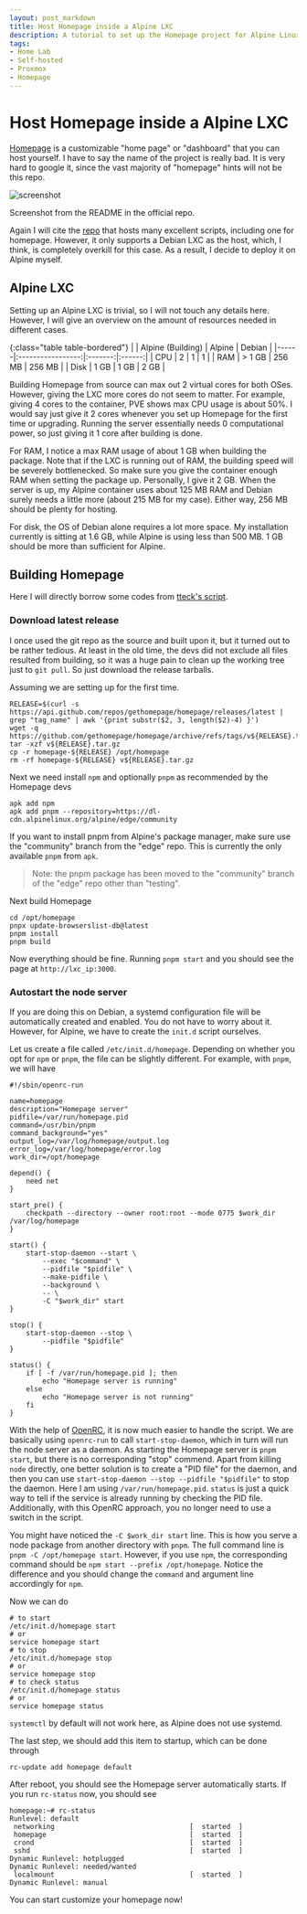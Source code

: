 ```yaml
---
layout: post_markdown
title: Host Homepage inside a Alpine LXC
description: A tutorial to set up the Homepage project for Alpine Linux from scratch
tags:
- Home Lab
- Self-hosted
- Proxmox
- Homepage
---
```

# Host Homepage inside a Alpine LXC

[Homepage][homepage] is a customizable "home page" or "dashboard" that you can
host yourself. I have to say the name of the project is really bad. It is very
hard to google it, since the vast majority of "homepage" hints will not be this
repo.

![screenshot][screenshot_readme]

Screenshot from the README in the official repo.

Again I will cite the [repo](pve_helper) that hosts many excellent scripts,
including one for homepage. However, it only supports a Debian LXC as the host,
which, I think, is completely overkill for this case. As a result, I decide to
deploy it on Alpine myself.

## Alpine LXC

Setting up an Alpine LXC is trivial, so I will not touch any details here.
However, I will give an overview on the amount of resources needed in different
cases.

{:class="table table-bordered"}
|      | Alpine (Building) |  Alpine | Debian |
|------|:-----------------:|:-------:|:------:|
| CPU  |         2         |    1    |    1   |
| RAM  |       > 1 GB      |  256 MB | 256 MB |
| Disk |        1 GB       |   1 GB  |  2 GB  |

Building Homepage from source can max out 2 virtual cores for both OSes.
However, giving the LXC more cores do not seem to matter. For example, giving 4
cores to the container, PVE shows max CPU usage is about 50%. I would say just
give it 2 cores whenever you set up Homepage for the first time or upgrading.
Running the server essentially needs 0 computational power, so just giving it 1
core after building is done.

For RAM, I notice a max RAM usage of about 1 GB when building the package. Note
that if the LXC is running out of RAM, the building speed will be severely
bottlenecked. So make sure you give the container enough RAM when setting the
package up. Personally, I give it 2 GB. When the server is up, my Alpine
container uses about 125 MB RAM and Debian surely needs a little more (about 215
MB for my case). Either way, 256 MB should be plenty for hosting.

For disk, the OS of Debian alone requires a lot more space. My installation
currently is sitting at 1.6 GB, while Alpine is using less than 500 MB. 1 GB
should be more than sufficient for Alpine.

## Building Homepage

Here I will directly borrow some codes from [tteck's script][pve_helper].

### Download latest release

I once used the git repo as the source and built upon it, but it turned out to
be rather tedious. At least in the old time, the devs did not exclude all files
resulted from building, so it was a huge pain to clean up the working tree just
to `git pull`. So just download the release tarballs.

Assuming we are setting up for the first time.

```shell
RELEASE=$(curl -s https://api.github.com/repos/gethomepage/homepage/releases/latest | grep "tag_name" | awk '{print substr($2, 3, length($2)-4) }')
wget -q https://github.com/gethomepage/homepage/archive/refs/tags/v${RELEASE}.tar.gz
tar -xzf v${RELEASE}.tar.gz
cp -r homepage-${RELEASE} /opt/homepage
rm -rf homepage-${RELEASE} v${RELEASE}.tar.gz
```

Next we need install `npm` and optionally `pnpm` as recommended by the Homepage
devs

```shell
apk add npm
apk add pnpm --repository=https://dl-cdn.alpinelinux.org/alpine/edge/community
```

If you want to install pnpm from Alpine's package manager, make sure use the
"community" branch from the "edge" repo. This is currently the only available
`pnpm` from `apk`.

> Note: the pnpm package has been moved to the "community" branch of the "edge"
> repo other than "testing".

Next build Homepage

```shell
cd /opt/homepage
pnpx update-browserslist-db@latest
pnpm install
pnpm build
```

Now everything should be fine. Running `pnpm start` and you should see the page
at `http://lxc_ip:3000`.

### Autostart the node server

If you are doing this on Debian, a systemd configuration file will be
automatically created and enabled. You do not have to worry about it. However,
for Alpine, we have to create the `init.d` script ourselves.

Let us create a file called `/etc/init.d/homepage`. Depending on whether you opt
for `npm` or `pnpm`, the file can be slightly different. For example, with
`pnpm`, we will have

```shell
#!/sbin/openrc-run

name=homepage
description="Homepage server"
pidfile=/var/run/homepage.pid
command=/usr/bin/pnpm
command_background="yes"
output_log=/var/log/homepage/output.log
error_log=/var/log/homepage/error.log
work_dir=/opt/homepage

depend() {
    need net
}

start_pre() {
    checkpath --directory --owner root:root --mode 0775 $work_dir /var/log/homepage
}

start() {
    start-stop-daemon --start \
        --exec "$command" \
        --pidfile "$pidfile" \
        --make-pidfile \
        --background \
        -- \
        -C "$work_dir" start
}

stop() {
    start-stop-daemon --stop \
        --pidfile "$pidfile"
}

status() {
    if [ -f /var/run/homepage.pid ]; then
        echo "Homepage server is running"
    else
        echo "Homepage server is not running"
    fi
}
```

With the help of [OpenRC][openrc], it is now much easier to handle the script.
We are basically using `openrc-run` to call `start-stop-daemon`, which in turn
will run the node server as a daemon. As starting the Homepage server is `pnpm
start`, but there is no corresponding "stop" commend. Apart from killing `node`
directly, one better solution is to create a "PID file" for the daemon, and then
you can use `start-stop-daemon --stop --pidfile "$pidfile"` to stop the daemon.
Here I am using `/var/run/homepage.pid`. `status` is just a quick way to tell if
the service is already running by checking the PID file. Additionally, with this
OpenRC approach, you no longer need to use a switch in the script.

You might have noticed the `-C $work_dir start` line. This is how you serve a
node package from another directory with `pnpm`. The full command line is `pnpm
-C /opt/homepage start`. However, if you use `npm`, the corresponding command
should be `npm start --prefix /opt/homepage`. Notice the difference and you
should change the `command` and argument line accordingly for `npm`.

Now we can do 

```shell
# to start
/etc/init.d/homepage start
# or
service homepage start
# to stop
/etc/init.d/homepage stop
# or
service homepage stop
# to check status
/etc/init.d/homepage status
# or
service homepage status
```

`systemctl` by default will not work here, as Alpine does not use systemd.

The last step, we should add this item to startup, which can be done through

```shell
rc-update add homepage default
```

After reboot, you should see the Homepage server automatically starts. If you
run `rc-status` now, you should see

```console
homepage:~# rc-status
Runlevel: default
 networking                                 [  started  ]
 homepage                                   [  started  ]
 crond                                      [  started  ]
 sshd                                       [  started  ]
Dynamic Runlevel: hotplugged
Dynamic Runlevel: needed/wanted
 localmount                                 [  started  ]
Dynamic Runlevel: manual
```

You can start customize your homepage now!

[homepage]: https://github.com/gethomepage/homepage
[pve_helper]: https://tteck.github.io/Proxmox/
[openrc]: https://github.com/OpenRC/openrc
[screenshot_readme]: https://raw.githubusercontent.com/gethomepage/homepage/main/images/1.png